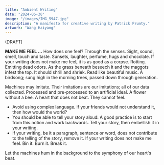```yaml
---
title: "Ambient Writing"
date: "2024-06-30"
image: "/images/IMG_5947.jpg"
description: "A manifesto for creative writing by Patrick Prunty."
artwork: "Wang Haiyang"
---
```


(DRAFT)

[//]: # (> `ambient` &mdash; "encompassing on all sides," from Latin ambientem, present participle of ambire "to go around, )

[//]: # (> encircle, surround," from amb- "around" &#40;from PIE root *ambhi- "around"&#41; + ire "to go" &#40;from PIE root *ei- )

[//]: # (> "to go"&#41;. This origin from the concept of "going around" contributes to the sense of "surrounding, encompassing, )

[//]: # (> or encircling." The term often relates to conditions or influences surrounding or pervading an environment.)

**MAKE ME FEEL ...** How does one feel? Through the senses. Sight,
sound, smell, touch and taste. Sunsets, laughter, perfume, hugs and chocolate.
If your writing does not make me feel, it is as good as a corpse. Rotting.
Emitting dead odors. As the grass beneath beseech it and the maggots infest the top.
It should shrill and shriek. Read like beautiful music. A birdsong; sung
high in the morning trees, passed down through generation.

Machines may imitate. Their imitations are our imitations; all of our
data collected. Processed and pre-processed to an artificial ideal. A flower
without a bee. A heart that does not beat. They cannot feel. 

* Avoid using complex language. If your friends would not understand it, then how would the world?
* You should be able to tell your story aloud. A good practice is to start
from this notion and work backwards. Tell your story, then embellish
it in your writing.
* If your writing, be it a paragraph, sentence or word, does
not contribute to the telling of the story, remove it.
If your writing does not make me feel. Bin it. Burn it. Break it.


Let the machines hum in the background to the symphony of our heart's beat.
